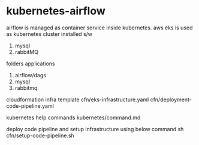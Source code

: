 # kubernetes-airflow
airflow is managed as container service inside kubernetes.
aws eks is used as kubernetes cluster
installed s/w
1. mysql
2. rabbitMQ


folders
applications
1. airflow/dags
2. mysql
3. rabbitmq

cloudformation infra template 
cfn/eks-infrastructure.yaml
cfn/deployment-code-pipeline.yaml

kubernetes help commands
kubernetes/command.md

deploy code pipeline and setup infrastructure using below command
sh cfn/setup-code-pipeline.sh

